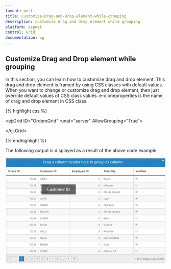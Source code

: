 ```yaml
---
layout: post
title: Customize-Drag-and-Drop-element-while-grouping
description: customize drag and drop element while grouping
platform: aspnet
control: Grid
documentation: ug
---
```


## Customize Drag and Drop element while grouping

In this section, you can learn how to customize drag and drop element. This drag and drop element is framed by using CSS classes with default values. When you want to change or customize drag and drop element, then just override default values of CSS class values. e-cloneproperties is the name of drag and drop element in CSS class.

{% highlight css %}

<style type="text/css">

.e-grid .e-cloneproperties {

            background-color: black;

        }

</style>

<ej:Grid ID="OrdersGrid" runat="server" AllowGrouping="True">

<DataManager URL="http://mvc.syncfusion.com/Services/Northwnd.svc/Orders/" Offline="true"></DataManager>

 </ej:Grid>



{% endhighlight %}





The following output is displayed as a result of the above code example.

![](Customize-Drag-and-Drop-element-while-grouping_images/Customize-Drag-and-Drop-element-while-grouping_img1.png) 



